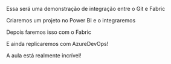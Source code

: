 Essa será uma demonstração de integração entre o Git e Fabric

Criaremos um projeto no Power BI e o integraremos

Depois faremos isso com o Fabric

E ainda replicaremos com AzureDevOps!

A aula está realmente incrível!

